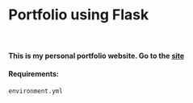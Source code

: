 # Portfolio using Flask

<br>

#### This is my personal portfolio website. Go to the [site](https://evenbom.se/)
#### Requirements:
`environment.yml`
